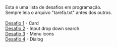 Esta é uma lista de desafios em programação.
<Br>
Sempre leia o arquivo "tarefa.txt" antes dos outros.
<br><br>
<a href='https://hatatori.github.io/desafios/1/example'>Desafio 1</a> - Card
<br>
<a href='https://hatatori.github.io/desafios/2/example'>Desafio 2</a> - Input drop down search
<br>
<a href='https://hatatori.github.io/desafios/3/example'>Desafio 3</a> - Menu icons
<br>
<a href='https://hatatori.github.io/desafios/3/example'>Desafio 4</a> - Dialog
